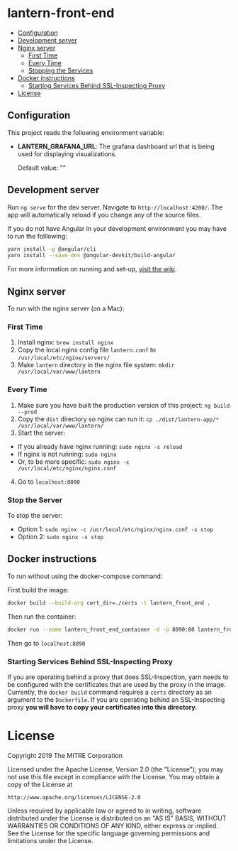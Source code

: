 # lantern-front-end


* [Configuration](#configuration)
* [Development server](#development-server)
* [Nginx server](#nginx-server)
  * [First Time](#first-time)
  * [Every Time](#every-time)
  * [Stopping the Services](#stop-the-server)
* [Docker instructions](#docker-instructions)
  * [Starting Services Behind SSL-Inspecting Proxy](#starting-services-behind-ssl-inspecting-proxy)
* [License](#license)

## Configuration
This project reads the following environment variable:

* **LANTERN_GRAFANA_URL**: The grafana dashboard url that is being used for displaying visualizations.

  Default value: ""

## Development server

Run `ng serve` for the dev server. Navigate to `http://localhost:4200/`. The app will automatically reload if you change any of the source files.

If you do not have Angular in your development environment you may have to run the folllowing:
```bash
yarn install -g @angular/cli
yarn install --save-dev @angular-devkit/build-angular
```

For more information on running and set-up, [visit the wiki](https://github.com/onc-healthit/lantern-front-end/wiki).

## Nginx server

To run with the nginx server (on a Mac):

### First Time
1. Install nginx: `brew install nginx`
2. Copy the local nginx config file `lantern.conf` to `/usr/local/etc/nginx/servers/`
3. Make `lantern` directory in the nginx file system: `mkdir /usr/local/var/www/lantern`

### Every Time
1. Make sure you have built the production version of this project: `ng build --prod`
2. Copy the `dist` directory so nginx can run it: `cp ./dist/lantern-app/* /usr/local/var/www/lantern/`
3. Start the server:
  - If you already have nginx running: `sudo nginx -s reload`
  - If nginx is not running: `sudo nginx`
  - Or, to be more specific: `sudo nginx -c /usr/local/etc/nginx/nginx.conf`
4. Go to `localhost:8090`

### Stop the Server
To stop the server:
  - Option 1: `sudo nginx -c /usr/local/etc/nginx/nginx.conf -s stop`
  - Option 2: `sudo nginx -s stop`

## Docker instructions

To run without using the docker-compose command:

First build the image:

```bash
docker build --build-arg cert_dir=./certs -t lantern_front_end .
```

Then run the container:

```bash
docker run --name lantern_front_end_container -d -p 8090:80 lantern_front_end
```

Then go to `localhost:8090`

### Starting Services Behind SSL-Inspecting Proxy
If you are operating behind a proxy that does SSL-Inspection, yarn needs to be configured with the certificates that are used by the proxy in the image. Currently, the `docker build` command requires a `certs` directory as an argument to the `Dockerfile`. If you are operating behind an SSL-Inspecting proxy **you will have to copy your certificates into this directory.**

# License

Copyright 2019 The MITRE Corporation

Licensed under the Apache License, Version 2.0 (the "License"); you may not use this file except in compliance with the License. You may obtain a copy of the License at

```
http://www.apache.org/licenses/LICENSE-2.0
```

Unless required by applicable law or agreed to in writing, software distributed under the License is distributed on an "AS IS" BASIS, WITHOUT WARRANTIES OR CONDITIONS OF ANY KIND, either express or implied. See the License for the specific language governing permissions and limitations under the License.
